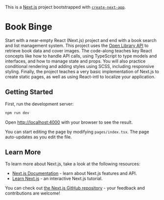 This is a [Next.js](https://nextjs.org/) project bootstrapped with [`create-next-app`](https://github.com/vercel/next.js/tree/canary/packages/create-next-app).
# Book Binge
Start with a near-empty React (Next.js) project and end with a book search and list management system. This project uses the [Open Library API](https://openlibrary.org/developers/api) to retrieve book data and cover images. The code-along teaches key React concepts like how to handle API calls, using TypeScript to type models and interfaces, and how to manage state and props. You will also practice conditional rendering and adding styles using SCSS, including responsive styling. Finally, the project teaches a very basic implementation of Next.js to create static pages, as well as using React-intl to localize your application.

## Getting Started

First, run the development server:

```bash
npm run dev
```

Open [http://localhost:4000](http://localhost:3000) with your browser to see the result.

You can start editing the page by modifying `pages/index.tsx`. The page auto-updates as you edit the file.

## Learn More

To learn more about Next.js, take a look at the following resources:

- [Next.js Documentation](https://nextjs.org/docs) - learn about Next.js features and API.
- [Learn Next.js](https://nextjs.org/learn) - an interactive Next.js tutorial.

You can check out [the Next.js GitHub repository](https://github.com/vercel/next.js/) - your feedback and contributions are welcome!
